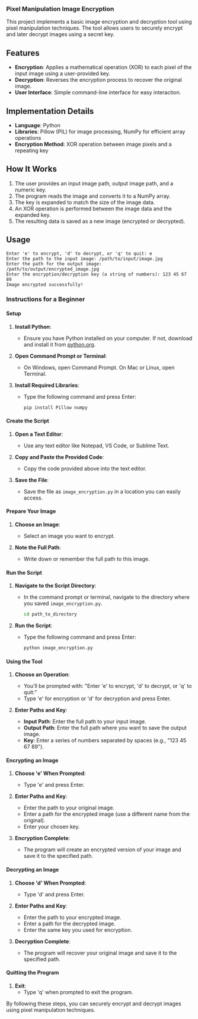 ### Pixel Manipulation Image Encryption

This project implements a basic image encryption and decryption tool using pixel manipulation techniques. The tool allows users to securely encrypt and later decrypt images using a secret key.

## Features

- **Encryption**: Applies a mathematical operation (XOR) to each pixel of the input image using a user-provided key.
- **Decryption**: Reverses the encryption process to recover the original image.
- **User Interface**: Simple command-line interface for easy interaction.

## Implementation Details

- **Language**: Python
- **Libraries**: Pillow (PIL) for image processing, NumPy for efficient array operations
- **Encryption Method**: XOR operation between image pixels and a repeating key

## How It Works

1. The user provides an input image path, output image path, and a numeric key.
2. The program reads the image and converts it to a NumPy array.
3. The key is expanded to match the size of the image data.
4. An XOR operation is performed between the image data and the expanded key.
5. The resulting data is saved as a new image (encrypted or decrypted).

## Usage

```plaintext
Enter 'e' to encrypt, 'd' to decrypt, or 'q' to quit: e
Enter the path to the input image: /path/to/input/image.jpg
Enter the path for the output image: /path/to/output/encrypted_image.jpg
Enter the encryption/decryption key (a string of numbers): 123 45 67 89
Image encrypted successfully!
```

### Instructions for a Beginner

#### Setup

1. **Install Python**:
   - Ensure you have Python installed on your computer. If not, download and install it from [python.org](https://www.python.org/).

2. **Open Command Prompt or Terminal**:
   - On Windows, open Command Prompt. On Mac or Linux, open Terminal.

3. **Install Required Libraries**:
   - Type the following command and press Enter:
     ```sh
     pip install Pillow numpy
     ```

#### Create the Script

1. **Open a Text Editor**:
   - Use any text editor like Notepad, VS Code, or Sublime Text.

2. **Copy and Paste the Provided Code**:
   - Copy the code provided above into the text editor.

3. **Save the File**:
   - Save the file as `image_encryption.py` in a location you can easily access.

#### Prepare Your Image

1. **Choose an Image**:
   - Select an image you want to encrypt.

2. **Note the Full Path**:
   - Write down or remember the full path to this image.

#### Run the Script

1. **Navigate to the Script Directory**:
   - In the command prompt or terminal, navigate to the directory where you saved `image_encryption.py`.
     ```sh
     cd path_to_directory
     ```

2. **Run the Script**:
   - Type the following command and press Enter:
     ```sh
     python image_encryption.py
     ```

#### Using the Tool

1. **Choose an Operation**:
   - You'll be prompted with: "Enter 'e' to encrypt, 'd' to decrypt, or 'q' to quit:"
   - Type 'e' for encryption or 'd' for decryption and press Enter.

2. **Enter Paths and Key**:
   - **Input Path**: Enter the full path to your input image.
   - **Output Path**: Enter the full path where you want to save the output image.
   - **Key**: Enter a series of numbers separated by spaces (e.g., "123 45 67 89").

#### Encrypting an Image

1. **Choose 'e' When Prompted**:
   - Type 'e' and press Enter.

2. **Enter Paths and Key**:
   - Enter the path to your original image.
   - Enter a path for the encrypted image (use a different name from the original).
   - Enter your chosen key.

3. **Encryption Complete**:
   - The program will create an encrypted version of your image and save it to the specified path.

#### Decrypting an Image

1. **Choose 'd' When Prompted**:
   - Type 'd' and press Enter.

2. **Enter Paths and Key**:
   - Enter the path to your encrypted image.
   - Enter a path for the decrypted image.
   - Enter the same key you used for encryption.

3. **Decryption Complete**:
   - The program will recover your original image and save it to the specified path.

#### Quitting the Program

1. **Exit**:
   - Type 'q' when prompted to exit the program.

By following these steps, you can securely encrypt and decrypt images using pixel manipulation techniques.
